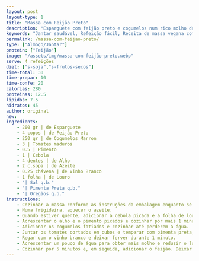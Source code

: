 ```yaml
---
layout: post
layout-type: 1
title: "Massa com Feijão Preto"
description: "Esparguete com feijão preto e cogumelos num rico molho de tomate temperado"
keywords: "Jantar saudável, Refeição fácil, Receita de massa vegana com feijão preto, Como fazer esparguete com molho de tomate e cogumelos, Refeição vegana rápida e saudável, Receita simples de esparguete com feijão preto, Prato principal vegano com cogumelos, Massa vegana com molho de tomate caseiro, Jantar vegano fácil e nutritivo, Receita com feijão preto e tomate para veganos"
permalink: /massa-com-feijao-preto/
type: ["Almoço/Jantar"]
protein: ["Feijão"]
image: "/assets/img/massa-com-feijão-preto.webp"
serve: 4 refeições
diet: ["s-soja","s-frutos-secos"]
time-total: 30
time-prepar: 10
time-confe: 20
calorias: 280
proteinas: 12.5
lipidos: 7.5
hidratos: 45
author: original
new: 
ingredients:
    - 200 gr | de Esparguete
    - 4 copos | de Feijão Preto
    - 250 gr | de Cogumelos Marron
    - 3 | Tomates maduros
    - 0.5 | Pimento
    - 1 | Cebola
    - 4 dentes | de Alho
    - 2 c.sopa | de Azeite
    - 0.25 chávena | de Vinho Branco
    - 1 folha | de Louro
    - "| Sal q.b."
    - "| Pimenta Preta q.b."
    - "| Oregãos q.b."
instructions:
    - Cozinhar a massa conforme as instruções da embalagem enquanto se prepara o restante.
    - Numa frigideira, aquecer o azeite. 
    - Quando estiver quente, adicionar a cebola picada e a folha de louro. Deixar refogar durante 1 a 2 minutos, até ganhar cor.
    - Acrescentar o alho e o pimento picados e cozinhar por mais 1 minuto.
    - Adicionar os cogumelos fatiados e cozinhar até perderem a água.
    - Juntar os tomates cortados em cubos e temperar com pimenta preta, sal e orégãos.
    - Regar com o vinho branco e deixar ferver durante 1 minuto.
    - Acrescentar um pouco de água para obter mais molho e reduzir o lume.
    - Cozinhar por 5 minutos e, em seguida, adicionar o feijão. Deixar cozinhar por mais 5 minutos. Está pronto a servir.
---
```


